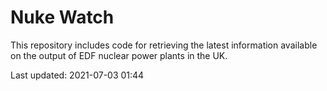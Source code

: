 # Nuke Watch

This repository includes code for retrieving the latest information available on the output of EDF nuclear power plants in the UK.

Last updated: 2021-07-03 01:44
